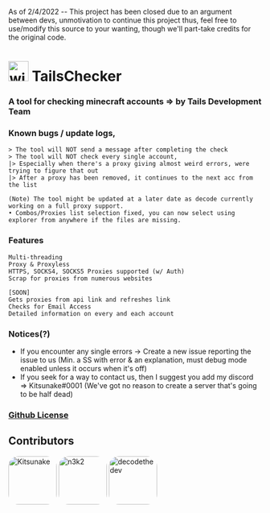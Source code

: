 As of 2/4/2022 -- This project has been closed due to an argument between devs, unmotivation to continue this project thus, feel free to use/modify this source to your wanting, though we'll part-take credits for the original code.

# <img alt="window" width="40px" src="https://raw.githubusercontent.com/Kitsunake/TailsChecker/main/utils/TCIcon.png"> TailsChecker
### A tool for checking minecraft accounts => by Tails Development Team

### Known bugs / update logs,
```
> The tool will NOT send a message after completing the check
> The tool will NOT check every single account, 
|> Especially when there's a proxy giving almost weird errors, were trying to figure that out
|> After a proxy has been removed, it continues to the next acc from the list

(Note) The tool might be updated at a later date as decode currently working on a full proxy support.
• Combos/Proxies list selection fixed, you can now select using explorer from anywhere if the files are missing.
```

### Features
```
Multi-threading
Proxy & Proxyless
HTTPS, SOCKS4, SOCKS5 Proxies supported (w/ Auth)
Scrap for proxies from numerous websites

[SOON]
Gets proxies from api link and refreshes link
Checks for Email Access
Detailed information on every and each account
```
### Notices(?) 
- If you encounter any single errors -> Create a new issue reporting the issue to us (Min. a SS with error & an explanation, must debug mode enabled unless it occurs when it's off)
- If you seek for a way to contact us, then I suggest you add my discord => Kitsunake#0001 (We've got no reason to create a server that's going to be half dead)

### [Github License](https://github.com/Kitsunake/tailschecker/blob/main/LICENSE)

## Contributors
[<img alt="Kitsunake" src="https://github.com/kitsunake.png?size=128" width="96px" style="border-radius:20px">](https://github.com/Kitsunake)
[<img alt="n3k2" src="https://github.com/neko-ww.png?size=128" width="96px" style="border-radius:20px;">](https://github.com/neko-ww)
[<img alt="decodethedev" src="https://github.com/decodethedev.png?size=128" width="96px" style="border-radius:20px;">](https://github.com/decodethedev)
